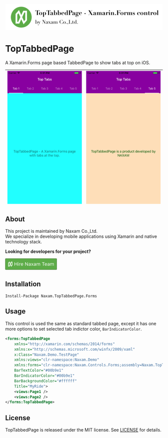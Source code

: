 <img src="./art/repo_header.png" alt="TopTabbedPage - A Xamarin.Forms control" width="728" />

# TopTabbedPage

A Xamarin.Forms page based TabbedPage to show tabs at top on iOS.

|![Tab 1](./art/tab1.png)|![Tab 5](./art/tab5.png)|
|:---:|:---:|


## About
This project is maintained by Naxam Co.,Ltd.<br>
We specialize in developing mobile applications using Xamarin and native technology stack.<br>

**Looking for developers for your project?**<br>

<a href="http://naxam.net/#contact"> 
<img src="https://github.com/NAXAM/naxam.github.io/blob/master/assets/img/hire_button.png?raw=true" height="36"></a> <br>

## Installation

    Install-Package Naxam.TopTabbedPage.Forms

## Usage
This control is used the same as standard tabbed page, except it has one more options to set selected tab indictor color, `BarIndicatorColor`.

```xml
<forms:TopTabbedPage
    xmlns="http://xamarin.com/schemas/2014/forms"
    xmlns:x="http://schemas.microsoft.com/winfx/2009/xaml"
    x:Class="Naxam.Demo.TestPage"
    xmlns:views="clr-namespace:Naxam.Demo"
    xmlns:forms="clr-namespace:Naxam.Controls.Forms;assembly=Naxam.TopTabbedPage.Forms"
    BarTextColor="#00b9e1"
    BarIndicatorColor="#00b9e1"
    BarBackgroundColor="#ffffff"
    Title="MyRide">
    <views:Page1 />
    <views:Page2 />
</forms:TopTabbedPage>
```

## License

TopTabbedPage is released under the MIT license.
See [LICENSE](./LICENSE) for details.